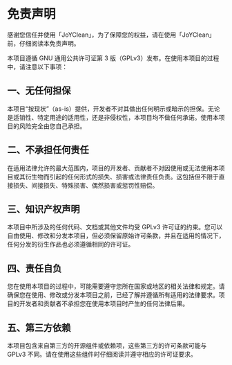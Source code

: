 # 免责声明

感谢您信任并使用「JoYClean」，为了保障您的权益，请在使用「JoYClean」前，仔细阅读本免责声明。

本项目遵循 GNU 通用公共许可证第 3 版（GPLv3）发布。在使用本项目的过程中，请注意以下事项：

## 一、无任何担保

本项目“按现状”（as-is）提供，开发者不对其做出任何明示或暗示的担保。无论是适销性、特定用途的适用性，还是非侵权性，本项目均不做任何承诺。使用本项目的风险完全由您自己承担。

## 二、不承担任何责任

在适用法律允许的最大范围内，项目的开发者、贡献者不对因使用或无法使用本项目或其衍生物而引起的任何形式的损失、损害或法律责任负责。这包括但不限于直接损失、间接损失、特殊损害、偶然损害或惩罚性赔偿。

## 三、知识产权声明

本项目中所涉及的任何代码、文档或其他文件均受 GPLv3 许可证的约束。您可以自由使用、修改和分发本项目，但必须保留原始许可条款，并且在适用的情况下，任何分发的衍生作品也必须遵循相同的许可证。

## 四、责任自负

您在使用本项目的过程中，可能需要遵守您所在国家或地区的相关法律和规定。请确保您在使用、修改或分发本项目之前，已经了解并遵循所有适用的法律要求。项目的开发者和贡献者不承担您在使用本项目时产生的任何法律后果。

## 五、第三方依赖

本项目包含来自第三方的开源组件或依赖项，这些第三方的许可条款可能与 GPLv3 不同。请在使用这些组件时仔细阅读并遵守相应的许可证要求。
